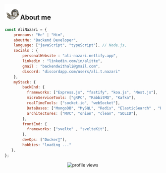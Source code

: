 <!--  <p><h1><img  width="30px" height="30px" src="./img/emoji.gif" > Hi & Welcome !<img width="30px" height="30px" src="./img/hand.gif" alt=""></h1></p>-->

<!-- > I'm a dedicated software developer committed for refining my skills and efforting for crafting impactful solutions for the betterment of our community. I actively contribute to open source projects, believing in the power of collaboration and shared knowledge and development. 🍵🍪-->

<!-- about me -->
<p align="left">
    <h2><img width="50px" height="50px" src="./img/astronautCat.gif" alt="cat">About me</h2>
</p>

```javascript
const AliNazari = {
    pronouns: "He" | "Him",
    aboutMe: "Backend Developer",
    language: ["javaScript", "typeScript"], // Node.js,
    socials : {
        personalWebsite : "ali-nazari.netlify.app",
        linkedin : "linkedin.com/in/alitte",
        gmail : "backendwithali@gmail.com",
        discord: "discordapp.com/users/ali.t.nazari"
    },
    myStack: {
        backEnd: {
          frameworks: ["Express.js", "fastify", "koa.js", "Nest.js"],
          microServiceTools: ["gRPC", "RabbitMQ", "Kafka"],
          realTimeTools: ["socket.io", "webSocket"],
          DataBases: ["MongoDB", "MySQL", "Redis", "ElasticSearch" , "Postgresql"],
          architectures: ["MVC", "onion", "clean", "SOLID"],
        },
        frontEnd: {
          frameworks: ["svelte" , "svelteKit"],
        },
        devOps: ["Docker🐳"],
        hobbies: "loading ..."
   },
};
```
<p align="center"><img src="https://komarev.com/ghpvc/?username=Silent-Watcher&amp;color=4A62C2" alt="profile views"></p>
